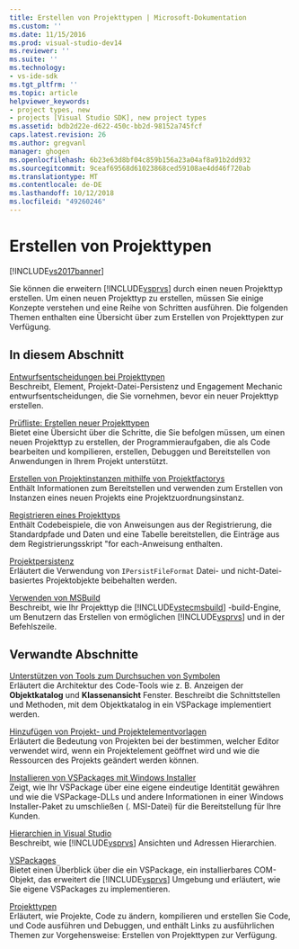 ```yaml
---
title: Erstellen von Projekttypen | Microsoft-Dokumentation
ms.custom: ''
ms.date: 11/15/2016
ms.prod: visual-studio-dev14
ms.reviewer: ''
ms.suite: ''
ms.technology:
- vs-ide-sdk
ms.tgt_pltfrm: ''
ms.topic: article
helpviewer_keywords:
- project types, new
- projects [Visual Studio SDK], new project types
ms.assetid: bdb2d22e-d622-450c-bb2d-98152a745fcf
caps.latest.revision: 26
ms.author: gregvanl
manager: ghogen
ms.openlocfilehash: 6b23e63d8bf04c859b156a23a04af8a91b2dd932
ms.sourcegitcommit: 9ceaf69568d61023868ced59108ae4dd46f720ab
ms.translationtype: MT
ms.contentlocale: de-DE
ms.lasthandoff: 10/12/2018
ms.locfileid: "49260246"
---
```

# <a name="creating-project-types"></a>Erstellen von Projekttypen
[!INCLUDE[vs2017banner](../../includes/vs2017banner.md)]

Sie können die erweitern [!INCLUDE[vsprvs](../../includes/vsprvs-md.md)] durch einen neuen Projekttyp erstellen. Um einen neuen Projekttyp zu erstellen, müssen Sie einige Konzepte verstehen und eine Reihe von Schritten ausführen. Die folgenden Themen enthalten eine Übersicht über zum Erstellen von Projekttypen zur Verfügung.  
  
## <a name="in-this-section"></a>In diesem Abschnitt  
 [Entwurfsentscheidungen bei Projekttypen](../../extensibility/internals/project-type-design-decisions.md)  
 Beschreibt, Element, Projekt-Datei-Persistenz und Engagement Mechanic entwurfsentscheidungen, die Sie vornehmen, bevor ein neuer Projekttyp erstellen.  
  
 [Prüfliste: Erstellen neuer Projekttypen](../../extensibility/internals/checklist-creating-new-project-types.md)  
 Bietet eine Übersicht über die Schritte, die Sie befolgen müssen, um einen neuen Projekttyp zu erstellen, der Programmieraufgaben, die als Code bearbeiten und kompilieren, erstellen, Debuggen und Bereitstellen von Anwendungen in Ihrem Projekt unterstützt.  
  
 [Erstellen von Projektinstanzen mithilfe von Projektfactorys](../../extensibility/internals/creating-project-instances-by-using-project-factories.md)  
 Enthält Informationen zum Bereitstellen und verwenden zum Erstellen von Instanzen eines neuen Projekts eine Projektzuordnungsinstanz.  
  
 [Registrieren eines Projekttyps](../../extensibility/internals/registering-a-project-type.md)  
 Enthält Codebeispiele, die von Anweisungen aus der Registrierung, die Standardpfade und Daten und eine Tabelle bereitstellen, die Einträge aus dem Registrierungsskript "for each-Anweisung enthalten.  
  
 [Projektpersistenz](../../extensibility/internals/project-persistence.md)  
 Erläutert die Verwendung von `IPersistFileFormat` Datei- und nicht-Datei-basiertes Projektobjekte beibehalten werden.  
  
 [Verwenden von MSBuild](../../extensibility/internals/using-msbuild.md)  
 Beschreibt, wie Ihr Projekttyp die [!INCLUDE[vstecmsbuild](../../includes/vstecmsbuild-md.md)] -build-Engine, um Benutzern das Erstellen von ermöglichen [!INCLUDE[vsprvs](../../includes/vsprvs-md.md)] und in der Befehlszeile.  
  
## <a name="related-sections"></a>Verwandte Abschnitte  
 [Unterstützen von Tools zum Durchsuchen von Symbolen](../../extensibility/internals/supporting-symbol-browsing-tools.md)  
 Erläutert die Architektur des Code-Tools wie z. B. Anzeigen der **Objektkatalog** und **Klassenansicht** Fenster. Beschreibt die Schnittstellen und Methoden, mit dem Objektkatalog in ein VSPackage implementiert werden.  
  
 [Hinzufügen von Projekt- und Projektelementvorlagen](../../extensibility/internals/adding-project-and-project-item-templates.md)  
 Erläutert die Bedeutung von Projekten bei der bestimmen, welcher Editor verwendet wird, wenn ein Projektelement geöffnet wird und wie die Ressourcen des Projekts geändert werden können.  
  
 [Installieren von VSPackages mit Windows Installer](../../extensibility/internals/installing-vspackages-with-windows-installer.md)  
 Zeigt, wie Ihr VSPackage über eine eigene eindeutige Identität gewähren und wie die VSPackage-DLLs und andere Informationen in einer Windows Installer-Paket zu umschließen (. MSI-Datei) für die Bereitstellung für Ihre Kunden.  
  
 [Hierarchien in Visual Studio](../../extensibility/internals/hierarchies-in-visual-studio.md)  
 Beschreibt, wie [!INCLUDE[vsprvs](../../includes/vsprvs-md.md)] Ansichten und Adressen Hierarchien.  
  
 [VSPackages](../../extensibility/internals/vspackages.md)  
 Bietet einen Überblick über die ein VSPackage, ein installierbares COM-Objekt, das erweitert die [!INCLUDE[vsprvs](../../includes/vsprvs-md.md)] Umgebung und erläutert, wie Sie eigene VSPackages zu implementieren.  
  
 [Projekttypen](../../extensibility/internals/project-types.md)  
 Erläutert, wie Projekte, Code zu ändern, kompilieren und erstellen Sie Code, und Code ausführen und Debuggen, und enthält Links zu ausführlichen Themen zur Vorgehensweise: Erstellen von Projekttypen zur Verfügung.


